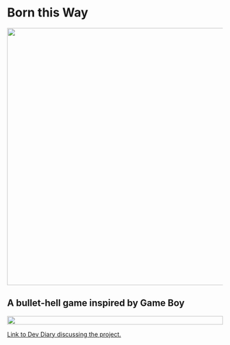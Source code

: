 # Born this Way
<p align="center">
  <img width="600px" src="https://darumadevdiaryhome.files.wordpress.com/2021/06/sketch1622978790285.png">
</p>

## A bullet-hell game inspired by Game Boy 

<div align="center" style="display:flex">
  <img width="100%" src="https://ibb.co/FHMz2tY" />
</div>

<a href="https://darumadevdiary.home.blog/2021/06/06/born-this-way/">Link to Dev Diary discussing the project.</a>
